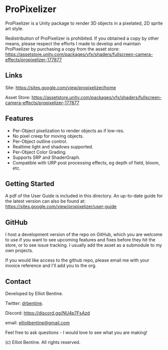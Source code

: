 # ProPixelizer

ProPixelizer is a Unity package to render 3D objects in a pixelated, 2D sprite art style.

Redistribution of ProPixelizer is prohibited. If you obtained a copy by other means, please respect the efforts I made to develop and maintain ProPixelizer by purchasing a copy from the asset store:
https://assetstore.unity.com/packages/vfx/shaders/fullscreen-camera-effects/propixelizer-177877

## Links

Site: https://sites.google.com/view/propixelizer/home

Asset Store: https://assetstore.unity.com/packages/vfx/shaders/fullscreen-camera-effects/propixelizer-177877

## Features

* Per-Object pixelization to render objects as if low-res.
* No pixel creep for moving objects.
* Per-Object outline control.
* Realtime light and shadows supported.
* Per-Object Color Grading.
* Supports SRP and ShaderGraph.
* Compatible with URP post processing effects, eg depth of field, bloom, etc.

## Getting Started

A pdf of the User Guide is included in this directory. An up-to-date guide for the latest version can also be found at: https://sites.google.com/view/propixelizer/user-guide

## GitHub

I host a development version of the repo on GitHub, which you are welcome to use if you want to see upcoming features and fixes before they hit the store, or to see issue tracking. I usually add the asset as a submodule to my own projects.

If you would like access to the github repo, please email me with your invoice reference and I'll add you to the org.

## Contact

Developed by Elliot Bentine. 

Twitter: [drbentine](https://twitter.com/drbentine).

Discord: https://discord.gg/NU4p7FsAzd

email: elliotbentine@gmail.com

Feel free to ask questions - I would love to see what you are making!

(c) Elliot Bentine. All rights reserved.

